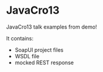 JavaCro13
=========

JavaCro13 talk examples from demo!

It contains:
- SoapUI project files
- WSDL file
- mocked REST response

